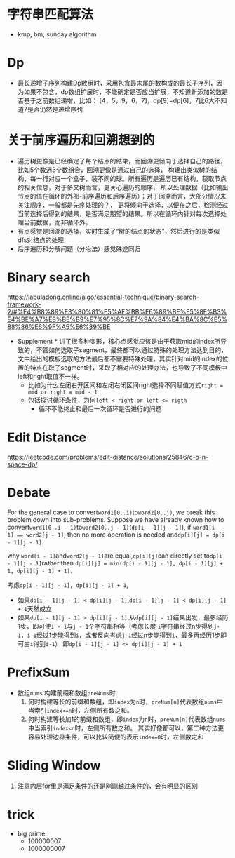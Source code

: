 # 字符串匹配算法

* kmp, bm, sunday algorithm

# Dp

* 最长递增子序列构建Dp数组时，采用包含最末尾的数构成的最长子序列，因为如果不包含，dp数组扩展时，不能确定是否应当扩展，不知道新添加的数是否基于之前数组递增，比如：
  [4，5，9，6，7]，dp[9]=dp[6]，7比6大不知道7是否仍然是递增序列

# 关于前序遍历和回溯想到的

* 遍历树更像是已经确定了每个结点的结果，而回溯更倾向于选择自己的路径，比如5个数选3个数组合，回溯更像是通过自己的选择，
  构建出类似树的结构，每一行对应一个盒子，装不同的球。所有遍历是遍历已有结构，获取节点的相关信息，对于多叉树而言，更关心遍历的顺序，
  所以处理数据（比如输出节点的值在循环的外部-前序遍历和后序遍历）；对于回溯而言，大部分情况未关注顺序，一般都是先序处理的？，
  更将倾向于选择，以便在之后，检测经过当前选择后得到的结果，是否满足期望的结果。所以在循环内针对每次选择处理当前数据，而非循环外。
* 有点感觉是回溯的选择，实时生成了“树的结点的状态”，然后进行的是类似dfs对结点的处理
* 后序遍历和分解问题（分冶法）感觉殊途同归

# Binary search

https://labuladong.online/algo/essential-technique/binary-search-framework-2/#%E4%B8%89%E3%80%81%E5%AF%BB%E6%89%BE%E5%8F%B3%E4%BE%A7%E8%BE%B9%E7%95%8C%E7%9A%84%E4%BA%8C%E5%88%86%E6%9F%A5%E6%89%BE

* Supplement
    *
  讲了很多种变形，核心点感觉应该是由于获取mid的index所导致的，不管如何选取子segment，最终都可以通过特殊的处理方法达到目的，文中给出的模板选取的方法最后都不需要特殊处理，其实针对mid的index的位置的特点在取子segment时，采取了相对应的处理办法，也导致了不同模板中left和right取值不一样。
    * 比如为什么左闭右开区间和左闭右闭区间right选择不同赋值方式`right = mid or right = mid - 1`
    * 包括探讨循环条件，为何`left < right or left <= rigth`
        * 循环不能终止和最后一次循环是否进行的问题

# Edit Distance

https://leetcode.com/problems/edit-distance/solutions/25846/c-o-n-space-dp/

# Debate

For the general case to convert`word1[0..i)`to`word2[0..j)`, we break this problem down into sub-problems. Suppose we
have already known how to convert`word1[0..i - 1)`to`word2[0..j - 1)`(`dp[i - 1][j - 1]`), if
`word1[i - 1] == word2[j - 1]`, then no more operation is needed and`dp[i][j] = dp[i - 1][j - 1]`.

why `word[i - 1]`and`word2[j - 1]`are equal,`dp[i][j]`can directly set to`dp[i - 1][j - 1]`rather than
`dp[i][j] = min(dp[i - 1][j - 1], dp[i - 1][j] + 1, dp[i][j - 1] + 1)`.

考虑`dp[i - 1][j - 1], dp[i][j - 1] + 1`,

* 如果`dp[i - 1][j - 1] < dp[i][j - 1]`,`dp[i - 1][j - 1] < dp[i][j - 1] + 1`天然成立
* 如果`dp[i - 1][j - 1] > dp[i][j - 1]`,从`dp[i][j - 1]`结果出发，最多经历1步，即可使`i - 1`与`j - 1`个字符串相等（考虑长度
  `i`字符串经过n步得到`j-1`，`i-1`经过1步能得到`i`，或者反向考虑`j-1`经过n步能得到`i`，最多再经历1步即可由`i`得到`i-1`）
  即`dp[i - 1][j - 1] <= dp[i][j - 1] + 1`

# PrefixSum

* 数组`nums` 构建前缀和数组`preNums`时
    1. 何时构建等长的前缀和数组，即`index`为`n`时，`preNum[n]`代表数组`nums`中当索引`index<=n`时，左侧所有数之和。
    2. 何时构建等长加1的前缀和数组，即`index`为`n`时，`preNum[n]`代表数组`nums`中当索引`index<n`时，左侧所有数之和。
       其实好像都可以，第二种方法更容易处理边界条件，可以比较简便的表示`index=0`时，左侧数之和

# Sliding Window

1. 注意内层for里是满足条件的还是刚刚越过条件的，会有明显的区别

# trick

* big prime:
    * 100000007
    * 1000000007